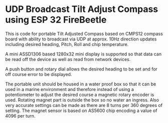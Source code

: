# UDP Broadcast Tilt Adjust Compass using ESP 32 FireBeetle

This is code for portable Tilt Adjusted Compass based on CMPS12 compass board with ability to broadcast via UDP at approx. 10Hz direction updates
including desired heading, Pitch, Roll and chip temperature.

A mini ASSD1306 based 1280x32 mini display is supported so that data can be read off the device as well as read from network devices.

A push button and rotary dial allows the desired heading to be set and for off course error to be displayed.

The portable unit should be housed in a water proof box so that it can be used in a marine environment and therefore instead of using a potentiometer to
adjust the desired course a magnetic rotary encoder is used.  Rotating magnet part is outside the box so no water an ingress. Also very accurate settings
can be made as there are 8 turns per 360 degrees of setting.  The magnet sensor is based on AS5600 chip encoding a value of 4096 per turn. 



